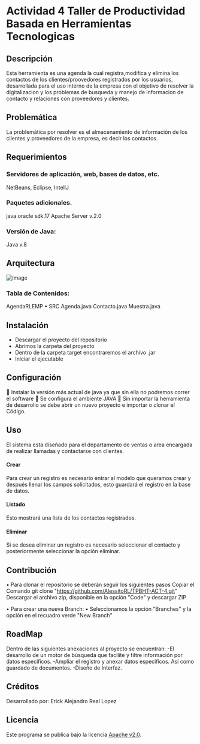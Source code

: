 # Actividad 4 Taller de Productividad Basada en Herramientas Tecnologicas
 
## Descripción
Esta herramienta es una agenda la cual registra,modifica y elimina los contactos de los clientes/proovedores registrados por los usuarios, desarrollada para el uso interno de la empresa con el objetivo de resolver la digitalizacion y los problemas de busqueda y manejo de informacion de contacto y relaciones con proveedores y clientes.

## Problemática
La problemática por resolver es el almacenamiento de información de los clientes y proveedores de la empresa, es decir los contactos. 

## Requerimientos 

### Servidores de aplicación, web, bases de datos, etc.
NetBeans, Eclipse, IntellJ
### Paquetes adicionales.
java oracle sdk.17
Apache Server v.2.0
### Versión de Java:
Java v.8 

## Arquitectura
![image](https://github.com/AlessitoRL/TPBHT-ACT-4/assets/145762116/50b8ca7d-acbb-4dab-8dba-7670ffc2db52)

### Tabla de Contenidos:
AgendaRLEMP
•	SRC
     Agenda.java
  	  Contacto.java
     Muestra.java

## Instalación
  - Descargar el proyecto del repositorio
  - Abrimos la carpeta del proyecto
  - Dentro de la carpeta target encontraremos el archivo .jar
  - Iniciar el ejecutable

## Configuración
	Instalar la versión más actual de java ya que sin ella no podremos correr el software
	Se configura el ambiente JAVA
	Sin importar la herramienta de desarrollo se debe abrir un nuevo proyecto e importar o clonar el Código.

## Uso
El sistema esta diseñado para el departamento de ventas  o area encargada de realizar llamadas y contactarse con clientes.

#### Crear
Para crear un registro es necesario entrar al modelo que queramos crear y después llenar los campos solicitados, esto guardará el registro en la base de datos.

#### Listado
Esto mostrará una lista de los contactos registrados.

#### Eliminar
Si se desea eliminar un registro es necesario seleccionar el contacto y posteriormente seleccionar la opción eliminar.

## Contribución
•	Para clonar el repositorio se deberán seguir los siguientes pasos
Copiar el Comando git clone "https://github.com/AlessitoRL/TPBHT-ACT-4.git"
Descargar el archivo zip, disponible en la opción "Code" y descargar ZIP

•	Para crear una nueva Branch:
•	Seleccionamos la opción "Branches" y la opción en el recuadro verde "New Branch"

## RoadMap

Dentro de las siguientes anexaciones al proyecto se encuentran: 
-El desarrollo de un motor de búsqueda que facilite y filtre información por datos especificos.
-Ampliar el registro y anexar datos especificos. Así como guardado de documentos.
-Diseño de Interfaz.


## Créditos
Desarrollado por:
Erick Alejandro Real Lopez

## Licencia
Este programa se publica bajo la licencia [Apache v2.0](https://www.apache.org/licenses/LICENSE-2.0).
